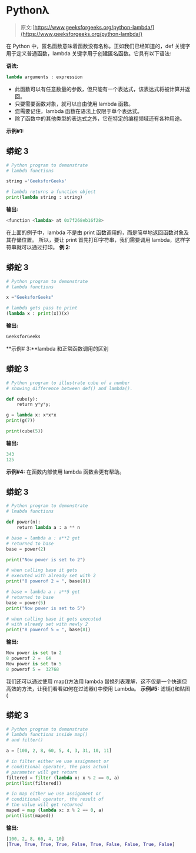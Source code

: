 # Pythonλ

> 原文:[https://www.geeksforgeeks.org/python-lambda/](https://www.geeksforgeeks.org/python-lambda/)

在 Python 中，匿名函数意味着函数没有名称。正如我们已经知道的，def 关键字用于定义普通函数，lambda 关键字用于创建匿名函数。它具有以下语法:

**语法:**

```py
lambda arguments : expression 
```

*   此函数可以有任意数量的参数，但只能有一个表达式，该表达式将被计算并返回。
*   只要需要函数对象，就可以自由使用 lambda 函数。
*   您需要记住，lambda 函数在语法上仅限于单个表达式。
*   除了函数中的其他类型的表达式之外，它在特定的编程领域还有各种用途。

**示例#1:**

## 蟒蛇 3

```py
# Python program to demonstrate
# lambda functions

string ='GeeksforGeeks'

# lambda returns a function object
print(lambda string : string)
```

**输出:**

```py
<function <lambda> at 0x7f268eb16f28>
```

在上面的例子中，lambda 不是由 print 函数调用的，而是简单地返回函数对象及其存储位置。
所以，要让 print 首先打印字符串，我们需要调用 lambda，这样字符串就可以通过打印。
**例 2:**

## 蟒蛇 3

```py
# Python program to demonstrate
# lambda functions

x ="GeeksforGeeks"

# lambda gets pass to print 
(lambda x : print(x))(x)
```

**输出:**

```py
GeeksforGeeks
```

**示例# 3:**lambda 和正常函数调用的区别

## 蟒蛇 3

```py
# Python program to illustrate cube of a number  
# showing difference between def() and lambda().

def cube(y): 
    return y*y*y; 

g = lambda x: x*x*x 
print(g(7)) 

print(cube(5))
```

**输出:**

```py
343
125
```

**示例#4:** 在函数内部使用 lambda 函数会更有帮助。

## 蟒蛇 3

```py
# Python program to demonstrate
# lmabda functions

def power(n):
    return lambda a : a ** n

# base = lambda a : a**2 get 
# returned to base
base = power(2)

print("Now power is set to 2")

# when calling base it gets 
# executed with already set with 2
print("8 powerof 2 = ", base(8))

# base = lambda a : a**5 get 
# returned to base
base = power(5)
print("Now power is set to 5")

# when calling base it gets executed
# with already set with newly 2
print("8 powerof 5 = ", base(8))
```

**输出:**

```py
Now power is set to 2
8 powerof 2 =  64
Now power is set to 5
8 powerof 5 =  32768
```

我们还可以通过使用 map()方法用 lambda 替换列表理解，这不仅是一个快速但高效的方法，让我们看看如何在过滤器()中使用 Lambda。
**示例#5:** 滤镜()和贴图(

## 蟒蛇 3

```py
# Python program to demonstrate
# lambda functions inside map()
# and filter()

a = [100, 2, 8, 60, 5, 4, 3, 31, 10, 11]

# in filter either we use assignment or 
# conditional operator, the pass actual 
# parameter will get return
filtered = filter (lambda x: x % 2 == 0, a) 
print(list(filtered))

# in map either we use assignment or
# conditional operator, the result of 
# the value will get returned
maped = map (lambda x: x % 2 == 0, a) 
print(list(maped))
```

**输出:**

```py
[100, 2, 8, 60, 4, 10]
[True, True, True, True, False, True, False, False, True, False]
```